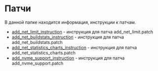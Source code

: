 # Патчи

В данной папке находится информация, инструкции к патчам.

* [add_net_limit_instruction](./add_net_limit_instruction.md) - инструкция для патча add_net_limit.patch
* [add_net_buildstats_instruction](./add_net_buildstats_instruction.md) - инструкция для патча
  add_net_buildstats.patch
* [add_net_statistics_charts_instruction](./add_net_statistics_charts_instruction.md) - инструкция для патча
  add_net_statistics_charts.patch
* [add_nvme_support_instruction](./add_nvme_support_instruction.md) - инструкция для патча
  add_nvme_support.patch
